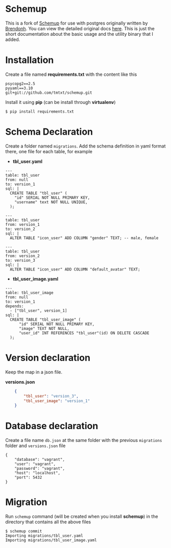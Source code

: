 # Schemup

This is a fork of [Schemup](https://github.com/brendonh/schemup) for use with
postgres originally
written by [Brendonh](https://github.com/brendonh). You can view the detailed
original docs
[here](https://github.com/tmtxt/schemup/blob/master/README%20old.md). This is
just the short documentation about the basic usage and the utility binary that I
added.

# Installation

Create a file named **requirements.txt** with the content like this

```
psycopg2==2.5
pyyaml==3.10
git+git://github.com/tmtxt/schemup.git
```

Install it using **pip** (can be install through **virtualenv**)

```
$ pip install requirements.txt
```

# Schema Declaration

Create a folder named `migrations`. Add the schema definition in yaml format
there, one file for each table, for example

- **tbl_user.yaml**

```
---
table: tbl_user
from: null
to: version_1
sql: |
  CREATE TABLE "tbl_user" (
    "id" SERIAL NOT NULL PRIMARY KEY,
    "username" text NOT NULL UNIQUE,
  );

---
table: tbl_user
from: version_1
to: version_2
sql: |
  ALTER TABLE "icon_user" ADD COLUMN "gender" TEXT; -- male, female

---
table: tbl_user
from: version_2
to: version_3
sql: |
  ALTER TABLE "icon_user" ADD COLUMN "default_avatar" TEXT;
  ```

- **tbl_user_image.yaml**

```
---
table: tbl_user_image
from: null
to: version_1
depends:
  - ["tbl_user", version_1]
sql: |
  CREATE TABLE "tbl_user_image" (
      "id" SERIAL NOT NULL PRIMARY KEY,
      "image" TEXT NOT NULL,
      "user_id" INT REFERENCES "tbl_user"(id) ON DELETE CASCADE
  );

```

# Version declaration

Keep the map in a json file.

**versions.json**

```json
    {
        "tbl_user": "version_3",
        "tbl_user_image": "version_1"
    }
```

# Database declaration

Create a file name `db.json` at the same folder with the previous `migrations`
folder and `versions.json` file

```
{
	"database": "vagrant",
	"user": "vagrant",
	"password": "vagrant",
	"host": "localhost",
	"port": 5432
}
```

# Migration

Run `schemup` command (will be created when you install **schemup**) in the
directory that contains all the above files

```
$ schemup commit
Importing migrations/tbl_user.yaml
Importing migrations/tbl_user_image.yaml
```
